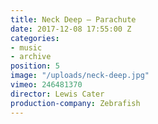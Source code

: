 ```yaml
---
title: Neck Deep — Parachute
date: 2017-12-08 17:55:00 Z
categories:
- music
- archive
position: 5
image: "/uploads/neck-deep.jpg"
vimeo: 246481370
director: Lewis Cater
production-company: Zebrafish
---
```


